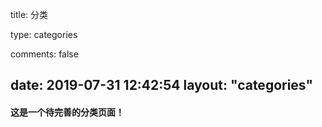 ﻿title: 分类

type: categories

comments: false

date: 2019-07-31 12:42:54
layout: "categories"
---

#### 这是一个待完善的分类页面！